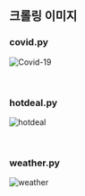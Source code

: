 ## 크롤링 이미지
### covid.py
![Covid-19](https://user-images.githubusercontent.com/62891711/118012280-d7f64880-b38b-11eb-9771-8c5e2114bcc1.jpg)

<br>

### hotdeal.py
![hotdeal](https://user-images.githubusercontent.com/62891711/118012286-d88edf00-b38b-11eb-8149-3966d2f8291d.jpg)

<br>

### weather.py
![weather](https://user-images.githubusercontent.com/62891711/118012288-d9277580-b38b-11eb-9cf6-60f07baf6e09.jpg)



